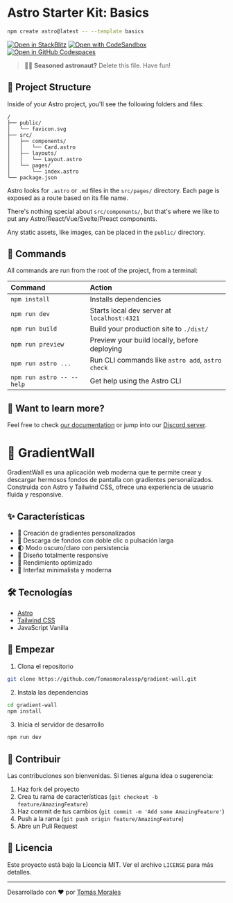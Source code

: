 # Astro Starter Kit: Basics

```sh
npm create astro@latest -- --template basics
```

[![Open in StackBlitz](https://developer.stackblitz.com/img/open_in_stackblitz.svg)](https://stackblitz.com/github/withastro/astro/tree/latest/examples/basics)
[![Open with CodeSandbox](https://assets.codesandbox.io/github/button-edit-lime.svg)](https://codesandbox.io/p/sandbox/github/withastro/astro/tree/latest/examples/basics)
[![Open in GitHub Codespaces](https://github.com/codespaces/badge.svg)](https://codespaces.new/withastro/astro?devcontainer_path=.devcontainer/basics/devcontainer.json)

> 🧑‍🚀 **Seasoned astronaut?** Delete this file. Have fun!



## 🚀 Project Structure

Inside of your Astro project, you'll see the following folders and files:

```text
/
├── public/
│   └── favicon.svg
├── src/
│   ├── components/
│   │   └── Card.astro
│   ├── layouts/
│   │   └── Layout.astro
│   └── pages/
│       └── index.astro
└── package.json
```

Astro looks for `.astro` or `.md` files in the `src/pages/` directory. Each page is exposed as a route based on its file name.

There's nothing special about `src/components/`, but that's where we like to put any Astro/React/Vue/Svelte/Preact components.

Any static assets, like images, can be placed in the `public/` directory.

## 🧞 Commands

All commands are run from the root of the project, from a terminal:

| Command                   | Action                                           |
| :------------------------ | :----------------------------------------------- |
| `npm install`             | Installs dependencies                            |
| `npm run dev`             | Starts local dev server at `localhost:4321`      |
| `npm run build`           | Build your production site to `./dist/`          |
| `npm run preview`         | Preview your build locally, before deploying     |
| `npm run astro ...`       | Run CLI commands like `astro add`, `astro check` |
| `npm run astro -- --help` | Get help using the Astro CLI                     |

## 👀 Want to learn more?

Feel free to check [our documentation](https://docs.astro.build) or jump into our [Discord server](https://astro.build/chat).

# 🎨 GradientWall

GradientWall es una aplicación web moderna que te permite crear y descargar hermosos fondos de pantalla con gradientes personalizados. Construida con Astro y Tailwind CSS, ofrece una experiencia de usuario fluida y responsive.

## ✨ Características

- 🎨 Creación de gradientes personalizados
- 💾 Descarga de fondos con doble clic o pulsación larga
- 🌓 Modo oscuro/claro con persistencia
- 📱 Diseño totalmente responsive
- 🚀 Rendimiento optimizado
- 🎯 Interfaz minimalista y moderna

## 🛠️ Tecnologías

- [Astro](https://astro.build)
- [Tailwind CSS](https://tailwindcss.com)
- JavaScript Vanilla

## 🚀 Empezar

1. Clona el repositorio
```bash
git clone https://github.com/Tomasmoralessp/gradient-wall.git
```

2. Instala las dependencias
```bash
cd gradient-wall
npm install
```

3. Inicia el servidor de desarrollo
```bash
npm run dev
```

## 🤝 Contribuir

Las contribuciones son bienvenidas. Si tienes alguna idea o sugerencia:

1. Haz fork del proyecto
2. Crea tu rama de características (`git checkout -b feature/AmazingFeature`)
3. Haz commit de tus cambios (`git commit -m 'Add some AmazingFeature'`)
4. Push a la rama (`git push origin feature/AmazingFeature`)
5. Abre un Pull Request

## 📝 Licencia

Este proyecto está bajo la Licencia MIT. Ver el archivo `LICENSE` para más detalles.

---
Desarrollado con ❤️ por [Tomás Morales](https://github.com/Tomasmoralessp)
